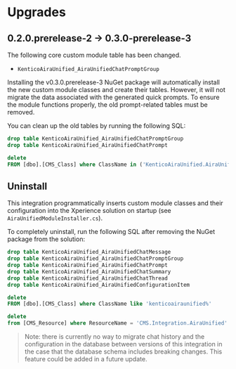 # Upgrades

## 0.2.0.prerelease-2 -> 0.3.0-prerelease-3

The following core custom module table has been changed.

- `KenticoAiraUnified_AiraUnifiedChatPromptGroup`

Installing the v0.3.0.prerelease-3 NuGet package will automatically install the new custom module classes and create their tables.
However, it will not migrate the data associated with the generated quick prompts.
To ensure the module functions properly, the old prompt-related tables must be removed.

You can clean up the old tables by running the following SQL:

```sql
drop table KenticoAiraUnified_AiraUnifiedChatPromptGroup
drop table KenticoAiraUnified_AiraUnifiedChatPrompt

delete
FROM [dbo].[CMS_Class] where ClassName in ('KenticoAiraUnified.AiraUnifiedChatPromptGroup', 'KenticoAiraUnified.AiraUnifiedChatPrompt')
```

## Uninstall

This integration programmatically inserts custom module classes and their configuration into the Xperience solution on startup (see `AiraUnifiedModuleInstaller.cs`).

To completely uninstall, run the following SQL after removing the NuGet package from the solution:

```sql
drop table KenticoAiraUnified_AiraUnifiedChatMessage
drop table KenticoAiraUnified_AiraUnifiedChatPromptGroup
drop table KenticoAiraUnified_AiraUnifiedChatPrompt
drop table KenticoAiraUnified_AiraUnifiedChatSummary
drop table KenticoAiraUnified_AiraUnifiedChatThread
drop table KenticoAiraUnified_AiraUnifiedConfigurationItem

delete
FROM [dbo].[CMS_Class] where ClassName like 'kenticoairaunified%'

delete
from [CMS_Resource] where ResourceName = 'CMS.Integration.AiraUnified'
```

> Note: there is currently no way to migrate chat history and the configuration in the database between versions of this integration in the case that the database schema includes breaking changes. This feature could be added in a future update.